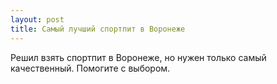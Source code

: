 ```yaml
---
layout: post 
title: Самый лучший спортпит в Воронеже 
--- 
```

Решил взять спортпит в Воронеже, но нужен только самый качественный. Помогите с выбором.